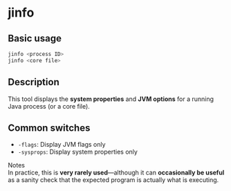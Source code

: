 # jinfo

## Basic usage

```bash
jinfo <process ID> 
jinfo <core file>
```

## Description

This tool displays the **system properties** and **JVM options** for a running Java process (or a core file).

## Common switches

- `-flags`: Display JVM flags only
- `-sysprops`: Display system properties only

Notes  
In practice, this is **very rarely used**—although it can **occasionally be useful** as a sanity check that the expected program is actually what is executing.








